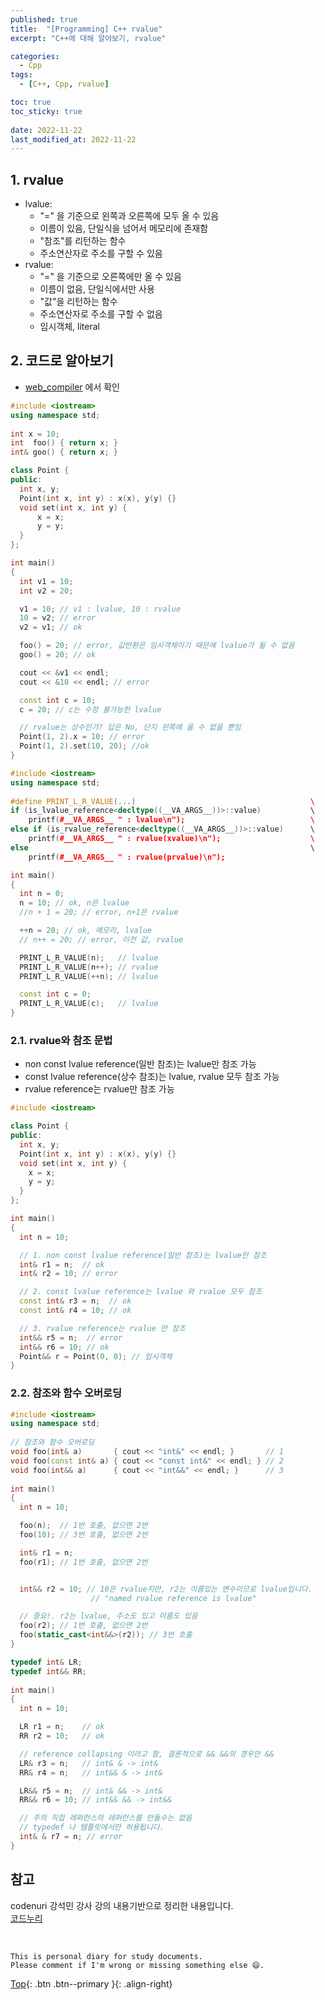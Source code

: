 ```yaml
---
published: true
title:  "[Programming] C++ rvalue"
excerpt: "C++에 대해 알아보기, rvalue"

categories:
  - Cpp
tags:
  - [C++, Cpp, rvalue]

toc: true
toc_sticky: true
 
date: 2022-11-22
last_modified_at: 2022-11-22
---
```


## 1. rvalue
- lvalue:
  - "=" 을 기준으로 왼쪽과 오른쪽에 모두 올 수 있음
  - 이름이 있음, 단일식을 넘어서 메모리에 존재함
  - "참조"를 리턴하는 함수
  - 주소연산자로 주소를 구할 수 있음
- rvalue:
  - "=" 을 기준으로 오른쪽에만 올 수 있음
  - 이름이 없음, 단일식에서만 사용
  - "값"을 리턴하는 함수
  - 주소연산자로 주소를 구할 수 없음
  - 임시객체, literal

## 2. 코드로 알아보기
- [web_compiler](https://godbolt.org/) 에서 확인

```cpp
#include <iostream> 
using namespace std; 
  
int x = 10; 
int  foo() { return x; } 
int& goo() { return x; } 

class Point {
public:
  int x, y;
  Point(int x, int y) : x(x), y(y) {}
  void set(int x, int y) {
      x = x;
      y = y;
  }
};

int main() 
{ 
  int v1 = 10; 
  int v2 = 20; 

  v1 = 10; // v1 : lvalue, 10 : rvalue 
  10 = v2; // error 
  v2 = v1; // ok

  foo() = 20; // error, 값반환은 임시객체이기 때문에 lvalue가 될 수 없음
  goo() = 20; // ok

  cout << &v1 << endl;
  cout << &10 << endl; // error 

  const int c = 10; 
  c = 20; // c는 수정 불가능한 lvalue 

  // rvalue는 상수인가? 답은 No, 단지 왼쪽에 올 수 없을 뿐임
  Point(1, 2).x = 10; // error 
  Point(1, 2).set(10, 20); //ok 
}
```

```cpp
#include <iostream> 
using namespace std; 
  
#define PRINT_L_R_VALUE(...)                                       \ 
if (is_lvalue_reference<decltype((__VA_ARGS__))>::value)           \ 
    printf(#__VA_ARGS__ " : lvalue\n");                            \ 
else if (is_rvalue_reference<decltype((__VA_ARGS__))>::value)      \ 
    printf(#__VA_ARGS__ " : rvalue(xvalue)\n");                    \ 
else                                                               \ 
    printf(#__VA_ARGS__ " : rvalue(prvalue)\n"); 

int main() 
{ 
  int n = 0; 
  n = 10; // ok, n은 lvalue 
  //n + 1 = 20; // error, n+1은 rvalue 

  ++n = 20; // ok, 메모리, lvalue 
  // n++ = 20; // error, 이전 값, rvalue 

  PRINT_L_R_VALUE(n);   // lvalue
  PRINT_L_R_VALUE(n++); // rvalue
  PRINT_L_R_VALUE(++n); // lvalue

  const int c = 0; 
  PRINT_L_R_VALUE(c);   // lvalue
}
```

### 2.1. rvalue와 참조 문법
- non const lvalue reference(일반 참조)는 lvalue만 참조 가능
- const lvalue reference(상수 참조)는 lvalue, rvalue 모두 참조 가능
- rvalue reference는 rvalue만 참조 가능

```cpp
#include <iostream>

class Point {
public:
  int x, y;
  Point(int x, int y) : x(x), y(y) {}
  void set(int x, int y) {
    x = x;
    y = y;
  }
};

int main() 
{ 
  int n = 10; 

  // 1. non const lvalue reference(일반 참조)는 lvalue만 참조
  int& r1 = n;  // ok 
  int& r2 = 10; // error 

  // 2. const lvalue reference는 lvalue 와 rvalue 모두 참조
  const int& r3 = n;  // ok 
  const int& r4 = 10; // ok 

  // 3. rvalue reference는 rvalue 만 참조
  int&& r5 = n;  // error 
  int&& r6 = 10; // ok 
  Point&& r = Point(0, 0); // 임시객체 
}
```

### 2.2. 참조와 함수 오버로딩

```cpp
#include <iostream> 
using namespace std; 
  
// 참조와 함수 오버로딩 
void foo(int& a)       { cout << "int&" << endl; }       // 1 
void foo(const int& a) { cout << "const int&" << endl; } // 2 
void foo(int&& a)      { cout << "int&&" << endl; }      // 3 
  
int main() 
{ 
  int n = 10; 

  foo(n);  // 1번 호출, 없으면 2번 
  foo(10); // 3번 호출, 없으면 2번 

  int& r1 = n; 
  foo(r1); // 1번 호출, 없으면 2번 


  int&& r2 = 10; // 10은 rvalue지만, r2는 이름있는 변수이므로 lvalue입니다. 
                  // "named rvalue reference is lvalue" 

  // 중요!. r2는 lvalue, 주소도 있고 이름도 있음 
  foo(r2); // 1번 호출, 없으면 2번 
  foo(static_cast<int&&>(r2)); // 3번 호출 
}
```

```cpp
typedef int& LR; 
typedef int&& RR; 
  
int main() 
{ 
  int n = 10; 

  LR r1 = n;    // ok 
  RR r2 = 10;   // ok 

  // reference collapsing 이라고 함, 결론적으로 && &&의 경우만 &&
  LR& r3 = n;   // int& & -> int& 
  RR& r4 = n;   // int&& & -> int& 

  LR&& r5 = n;  // int& && -> int& 
  RR&& r6 = 10; // int&& && -> int&& 

  // 주의 직접 레퍼런스의 레퍼런스를 만들수는 없음
  // typedef 나 템플릿에서만 허용됩니다. 
  int& & r7 = n; // error 
} 
```

## 참고
codenuri 강석민 강사 강의 내용기반으로 정리한 내용입니다.  
[코드누리](https://github.com/codenuri)

<br>

    This is personal diary for study documents.
    Please comment if I'm wrong or missing something else 😄. 

[Top](#){: .btn .btn--primary }{: .align-right}